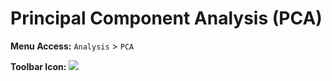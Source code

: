 # Principal Component Analysis (PCA)

**Menu Access:** `Analysis` > `PCA`

**Toolbar Icon:** ![](/images/analysis/pca.png)
